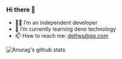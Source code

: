 ### Hi there 👋

<!--
**delfws/delfws** is a ✨ _special_ ✨ repository because its `README.md` (this file) appears on your GitHub profile.

Here are some ideas to get you started:

- 🔭 I’m currently working on ...
- 🌱 I’m currently learning ...
- 👯 I’m looking to collaborate on ...
- 🤔 I’m looking for help with ...
- 💬 Ask me about ...
- 📫 How to reach me: ...
- 😄 Pronouns: ...
- ⚡ Fun fact: ...
-->

- 👨‍💻 I’m an independent developer
- 🌱 I’m currently learning deno technology
- 📫 How to reach me: delfws@qq.com

![Anurag's github stats](https://github-readme-stats.vercel.app/api?username=delfws&show_icons=true&theme=tokyonight)
